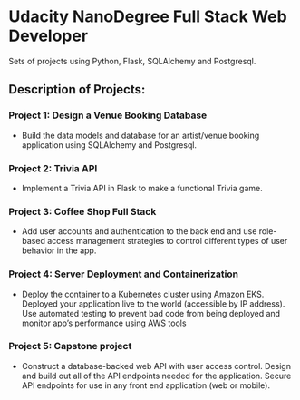 # Udacity NanoDegree Full Stack Web Developer

Sets of projects using Python, Flask, SQLAlchemy and Postgresql.

## Description of Projects:

### Project 1: Design a Venue Booking Database
- Build the data models and database for an artist/venue booking application using SQLAlchemy and Postgresql.

### Project 2: Trivia API
- Implement a Trivia API in Flask to make a functional Trivia game. 

### Project 3: Coffee Shop Full Stack
- Add user accounts and authentication to the back end and use role-based access management strategies to control different types of user behavior in the app.

### Project 4: Server Deployment and Containerization
- Deploy the container to a Kubernetes cluster using Amazon EKS. Deployed your application live to the world (accessible by IP address). Use automated testing to prevent bad code from being deployed and monitor app’s performance using AWS tools

### Project 5: Capstone project
- Construct a database-backed web API with user access control. Design and build out all of the API endpoints needed for the application. Secure API endpoints for use in any front end application (web or mobile).
